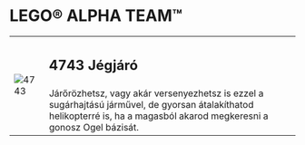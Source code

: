 # LEGO® ALPHA TEAM™

<table>
<tr>
<td rowspan="2"><img alt="4743" src="https://www.lego.com/cdn/product-assets/product.img.pri/4743_prod.jpg"></td>
<td><h2>4743 Jégjáró</h2></td>
</tr>
<tr>
<td>Járőrözhetsz, vagy akár versenyezhetsz is ezzel a sugárhajtású járművel, de gyorsan átalakíthatod helikopterré is, ha a magasból akarod megkeresni a gonosz Ogel bázisát.</td>
</tr>
</table>